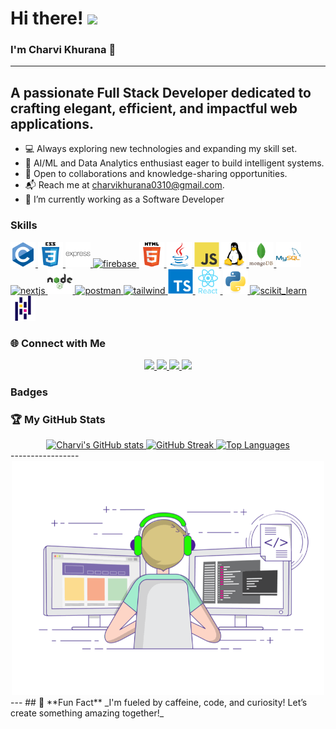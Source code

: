 # Hi there! ![](https://user-images.githubusercontent.com/18350557/176309783-0785949b-9127-417c-8b55-ab5a4333674e.gif)  
### I'm Charvi Khurana 🌟  
-----------------

**A passionate Full Stack Developer dedicated to crafting elegant, efficient, and impactful web applications.**
-----------------

- 💻 Always exploring new technologies and expanding my skill set.  
- 🌟 AI/ML and Data Analytics enthusiast eager to build intelligent systems.  
- 🤝 Open to collaborations and knowledge-sharing opportunities.  
- 📬 Reach me at [charvikhurana0310@gmail.com](mailto:charvikhurana0310@gmail.com).
- 🌱 I’m currently working as a Software Developer 

### Skills

<p align="left">  </a> <a href="https://www.cprogramming.com/" target="_blank" rel="noreferrer"> <img src="https://raw.githubusercontent.com/devicons/devicon/master/icons/c/c-original.svg" alt="c" width="40" height="40"/> </a>  <a href="https://www.w3schools.com/css/" target="_blank" rel="noreferrer"> <img src="https://raw.githubusercontent.com/devicons/devicon/master/icons/css3/css3-original-wordmark.svg" alt="css3" width="40" height="40"/> </a> <a href="https://expressjs.com" target="_blank" rel="noreferrer"> <img src="https://raw.githubusercontent.com/devicons/devicon/master/icons/express/express-original-wordmark.svg" alt="express" width="40" height="40"/> </a>  <a href="https://firebase.google.com/" target="_blank" rel="noreferrer"> <img src="https://www.vectorlogo.zone/logos/firebase/firebase-icon.svg" alt="firebase" width="40" height="40"/> </a> <a href="https://www.w3.org/html/" target="_blank" rel="noreferrer"> <img src="https://raw.githubusercontent.com/devicons/devicon/master/icons/html5/html5-original-wordmark.svg" alt="html5" width="40" height="40"/> </a> <a href="https://www.java.com" target="_blank" rel="noreferrer"> <img src="https://raw.githubusercontent.com/devicons/devicon/master/icons/java/java-original.svg" alt="java" width="40" height="40"/> </a> <a href="https://developer.mozilla.org/en-US/docs/Web/JavaScript" target="_blank" rel="noreferrer"> <img src="https://raw.githubusercontent.com/devicons/devicon/master/icons/javascript/javascript-original.svg" alt="javascript" width="40" height="40"/> </a> <a href="https://www.linux.org/" target="_blank" rel="noreferrer"> <img src="https://raw.githubusercontent.com/devicons/devicon/master/icons/linux/linux-original.svg" alt="linux" width="40" height="40"/> </a> <a href="https://www.mongodb.com/" target="_blank" rel="noreferrer"> <img src="https://raw.githubusercontent.com/devicons/devicon/master/icons/mongodb/mongodb-original-wordmark.svg" alt="mongodb" width="40" height="40"/> </a> <a href="https://www.mysql.com/" target="_blank" rel="noreferrer"> <img src="https://raw.githubusercontent.com/devicons/devicon/master/icons/mysql/mysql-original-wordmark.svg" alt="mysql" width="40" height="40"/> </a> <a href="https://nextjs.org/" target="_blank" rel="noreferrer"> <img src="https://cdn.worldvectorlogo.com/logos/nextjs-2.svg" alt="nextjs" width="40" height="40"/> </a> <a href="https://nodejs.org" target="_blank" rel="noreferrer"> <img src="https://raw.githubusercontent.com/devicons/devicon/master/icons/nodejs/nodejs-original-wordmark.svg" alt="nodejs" width="40" height="40"/> </a><a href="https://postman.com" target="_blank" rel="noreferrer"> <img src="https://www.vectorlogo.zone/logos/getpostman/getpostman-icon.svg" alt="postman" width="40" height="40"/> </a><a href="https://tailwindcss.com/" target="_blank" rel="noreferrer"> <img src="https://www.vectorlogo.zone/logos/tailwindcss/tailwindcss-icon.svg" alt="tailwind" width="40" height="40"/> </a> <a href="https://www.typescriptlang.org/" target="_blank" rel="noreferrer"> <img src="https://raw.githubusercontent.com/devicons/devicon/master/icons/typescript/typescript-original.svg" alt="typescript" width="40" height="40"/> </a> <a href="https://reactjs.org/" target="_blank" rel="noreferrer"> <img src="https://raw.githubusercontent.com/devicons/devicon/master/icons/react/react-original-wordmark.svg" alt="react" width="40" height="40"/> </a>   <a href="https://www.python.org" target="_blank" rel="noreferrer"> <img src="https://raw.githubusercontent.com/devicons/devicon/master/icons/python/python-original.svg" alt="python" width="40" height="40"/> </a><a href="https://scikit-learn.org/" target="_blank" rel="noreferrer"> <img src="https://upload.wikimedia.org/wikipedia/commons/0/05/Scikit_learn_logo_small.svg" alt="scikit_learn" width="40" height="40"/> </a>  <a href="https://pandas.pydata.org/" target="_blank" rel="noreferrer"> <img src="https://raw.githubusercontent.com/devicons/devicon/2ae2a900d2f041da66e950e4d48052658d850630/icons/pandas/pandas-original.svg" alt="pandas" width="40" height="40"/> </a>  </p>

### 🌐 Connect with Me  
<div align="center">  
  <a href="https://www.github.com/charvi03" target="_blank">
    <img src="https://raw.githubusercontent.com/danielcranney/readme-generator/main/public/icons/socials/github.svg" width="40" />
  </a>
  <a href="https://linkedin.com/in/charvi-khurana" target="_blank">
    <img src="https://raw.githubusercontent.com/rahuldkjain/github-profile-readme-generator/master/src/images/icons/Social/linked-in-alt.svg" width="40" />
  </a>
  <a href="https://leetcode.com/u/charvikhurana01/" target="_blank">
    <img src="https://upload.wikimedia.org/wikipedia/commons/1/19/LeetCode_logo_black.png" width="40" />
  </a>
  <a href="https://www.instagram.com/charvi.0_1/" target="_blank">
    <img src="https://upload.wikimedia.org/wikipedia/commons/a/a5/Instagram_icon.png" width="40" />
  </a>
</div>  

### Badges

### 🏆 My GitHub Stats  
<div align="center">  
  <a href="http://www.github.com/charvi03">
    <img src="https://github-readme-stats.vercel.app/api?username=charvi03&show_icons=true&theme=blue-green&count_private=true" alt="Charvi's GitHub stats" />
  </a>
  <a href="http://www.github.com/charvi03">
    <img src="https://github-readme-streak-stats.herokuapp.com/?user=charvi03&theme=blue-green" alt="GitHub Streak" />
  </a>
  <a href="http://www.github.com/charvi03">
    <img src="https://github-readme-stats.vercel.app/api/top-langs/?username=charvi03&langs_count=10&layout=compact&theme=blue-green" alt="Top Languages" />
  </a>
</div> 
-----------------
<div align="center">
  <img src="https://raw.githubusercontent.com/devSouvik/devSouvik/master/gif3.gif" width="500" />
</div> 
---
## 🌟 **Fun Fact**
_I'm fueled by caffeine, code, and curiosity! Let’s create something amazing together!_
